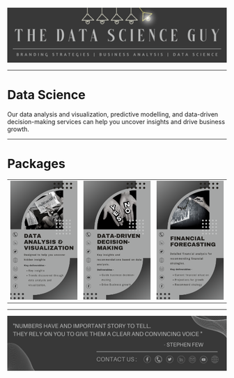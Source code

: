 <p align="center"><a href="https://github.com/Mihir-Ai-lab/The_Data_Science_Guy"><img src="https://github.com/Mihir-Ai-lab/The_Data_Science_Guy/blob/main/Images/Notebook%20Header.png"></a></p>

---
# Data Science

Our data analysis and visualization, predictive modelling, and data-driven decision-making services can help you uncover insights and drive business growth.

---
# Packages

| | | |
|:--|:--|:--|
| <a href="https://wa.me/p/6076403119085193/917021684214"><img src="https://github.com/Mihir-Ai-lab/The_Data_Science_Guy/blob/main/Services/Data%20Science/Data%20Analysis%20%26%20Visualization.png"> | <a href="https://wa.me/p/6801466519866876/917021684214"><img src="https://github.com/Mihir-Ai-lab/The_Data_Science_Guy/blob/main/Services/Data%20Science/Data-Driven%20Decision-making.png"> | <a href="https://wa.me/p/9072742359432727/917021684214"><img src="https://github.com/Mihir-Ai-lab/The_Data_Science_Guy/blob/main/Services/Business%20Analysis/Financial%20Forecasting.png">

---
<p align="center"><a href="https://thedatascienceguy.go.studio/"><img src="https://github.com/Mihir-Ai-lab/The_Data_Science_Guy/blob/main/Images/Notebook%20Footer.png"></a></p>
